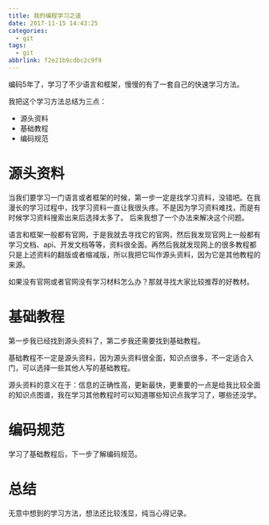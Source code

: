 ```yaml
---
title: 我的编程学习之道
date: 2017-11-15 14:43:25
categories:
  - git
tags:
  - git
abbrlink: f2e21b9cdbc2c9f9
---
```


编码5年了，学习了不少语言和框架，慢慢的有了一套自己的快速学习方法。

我把这个学习方法总结为三点：
* 源头资料
* 基础教程
* 编码规范

# 源头资料

当我们要学习一门语言或者框架的时候，第一步一定是找学习资料，没错吧。在我漫长的学习过程中，找学习资料一直让我很头疼。不是因为学习资料难找，而是有时候学习资料搜索出来后选择太多了。
后来我想了一个办法来解决这个问题。

语言和框架一般都有官网，于是我就去寻找它的官网，然后我发现官网上一般都有学习文档、api、开发文档等等，资料很全面。再然后我就发现网上的很多教程都只是上述资料的翻版或者缩减版，所以我把它叫作源头资料，因为它是其他教程的来源。

如果没有官网或者官网没有学习材料怎么办？那就寻找大家比较推荐的好教材。

# 基础教程

第一步我已经找到源头资料了，第二步我还需要找到基础教程。

基础教程不一定是源头资料，因为源头资料很全面，知识点很多，不一定适合入门，可以选择一些其他人写的基础教程。

源头资料的意义在于：信息的正确性高，更新最快，更重要的一点是给我比较全面的知识点图谱，我在学习其他教程时可以知道哪些知识点我学习了，哪些还没学。

# 编码规范

学习了基础教程后，下一步了解编码规范。

# 总结

无意中想到的学习方法，想法还比较浅显，纯当心得记录。

